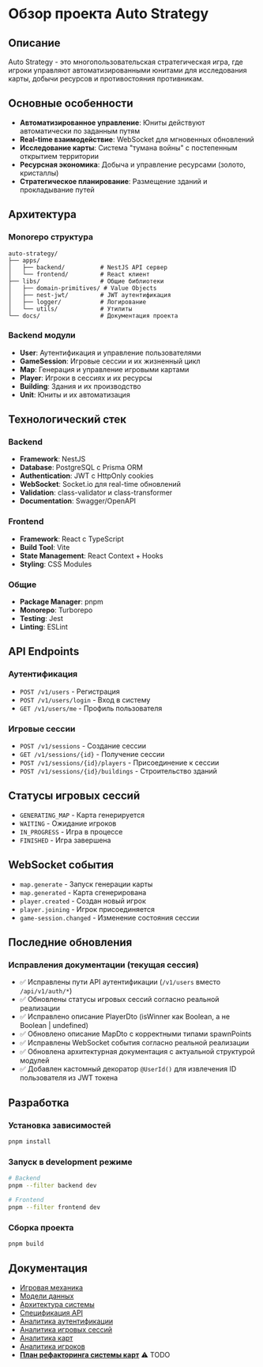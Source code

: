 # Обзор проекта Auto Strategy

## Описание

Auto Strategy - это многопользовательская стратегическая игра, где игроки управляют автоматизированными юнитами для исследования карты, добычи ресурсов и противостояния противникам.

## Основные особенности

- **Автоматизированное управление**: Юниты действуют автоматически по заданным путям
- **Real-time взаимодействие**: WebSocket для мгновенных обновлений
- **Исследование карты**: Система "тумана войны" с постепенным открытием территории
- **Ресурсная экономика**: Добыча и управление ресурсами (золото, кристаллы)
- **Стратегическое планирование**: Размещение зданий и прокладывание путей

## Архитектура

### Monorepo структура

```
auto-strategy/
├── apps/
│   ├── backend/          # NestJS API сервер
│   └── frontend/         # React клиент
├── libs/                 # Общие библиотеки
│   ├── domain-primitives/ # Value Objects
│   ├── nest-jwt/         # JWT аутентификация
│   ├── logger/           # Логирование
│   └── utils/            # Утилиты
└── docs/                 # Документация проекта
```

### Backend модули

- **User**: Аутентификация и управление пользователями
- **GameSession**: Игровые сессии и их жизненный цикл
- **Map**: Генерация и управление игровыми картами
- **Player**: Игроки в сессиях и их ресурсы
- **Building**: Здания и их производство
- **Unit**: Юниты и их автоматизация

## Технологический стек

### Backend

- **Framework**: NestJS
- **Database**: PostgreSQL с Prisma ORM
- **Authentication**: JWT с HttpOnly cookies
- **WebSocket**: Socket.io для real-time обновлений
- **Validation**: class-validator и class-transformer
- **Documentation**: Swagger/OpenAPI

### Frontend

- **Framework**: React с TypeScript
- **Build Tool**: Vite
- **State Management**: React Context + Hooks
- **Styling**: CSS Modules

### Общие

- **Package Manager**: pnpm
- **Monorepo**: Turborepo
- **Testing**: Jest
- **Linting**: ESLint

## API Endpoints

### Аутентификация

- `POST /v1/users` - Регистрация
- `POST /v1/users/login` - Вход в систему
- `GET /v1/users/me` - Профиль пользователя

### Игровые сессии

- `POST /v1/sessions` - Создание сессии
- `GET /v1/sessions/{id}` - Получение сессии
- `POST /v1/sessions/{id}/players` - Присоединение к сессии
- `POST /v1/sessions/{id}/buildings` - Строительство зданий

## Статусы игровых сессий

- `GENERATING_MAP` - Карта генерируется
- `WAITING` - Ожидание игроков
- `IN_PROGRESS` - Игра в процессе
- `FINISHED` - Игра завершена

## WebSocket события

- `map.generate` - Запуск генерации карты
- `map.generated` - Карта сгенерирована
- `player.created` - Создан новый игрок
- `player.joining` - Игрок присоединяется
- `game-session.changed` - Изменение состояния сессии

## Последние обновления

### Исправления документации (текущая сессия)

- ✅ Исправлены пути API аутентификации (`/v1/users` вместо `/api/v1/auth/*`)
- ✅ Обновлены статусы игровых сессий согласно реальной реализации
- ✅ Исправлено описание PlayerDto (isWinner как Boolean, а не Boolean | undefined)
- ✅ Обновлено описание MapDto с корректными типами spawnPoints
- ✅ Исправлены WebSocket события согласно реальной реализации
- ✅ Обновлена архитектурная документация с актуальной структурой модулей
- ✅ Добавлен кастомный декоратор `@UserId()` для извлечения ID пользователя из JWT токена

## Разработка

### Установка зависимостей

```bash
pnpm install
```

### Запуск в development режиме

```bash
# Backend
pnpm --filter backend dev

# Frontend
pnpm --filter frontend dev
```

### Сборка проекта

```bash
pnpm build
```

## Документация

- [Игровая механика](01_game_mechanics.md)
- [Модели данных](02_data_models.md)
- [Архитектура системы](03_system_architecture.md)
- [Спецификация API](04_api_specification.md)
- [Аналитика аутентификации](05_auth_analytics.md)
- [Аналитика игровых сессий](06_game_session_analytics.md)
- [Аналитика карт](07_map_analytics.md)
- [Аналитика игроков](08_player_analytics.md)
- **[План рефакторинга системы карт](09_map_optimization_refactoring_plan.md)** ⚠️ TODO
